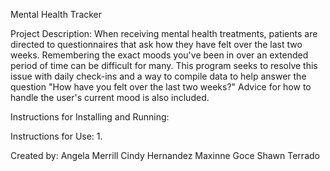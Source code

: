 Mental Health Tracker

Project Description:
When receiving mental health treatments, patients are directed to questionnaires that ask how they have felt over the last two weeks. Remembering the exact moods you've been in 
over an extended period of time can be difficult for many. This program seeks to resolve this issue with daily check-ins and a way to compile data to help answer the question
"How have you felt over the last two weeks?" Advice for how to handle the user's current mood is also included.

Instructions for Installing and Running:


Instructions for Use:
1. 

Created by:
Angela Merrill
Cindy Hernandez
Maxinne Goce
Shawn Terrado
